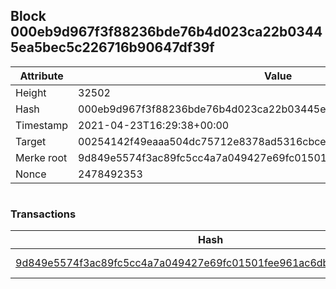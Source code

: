 ## Block 000eb9d967f3f88236bde76b4d023ca22b03445ea5bec5c226716b90647df39f

Attribute | Value
--- | ---
Height | 32502
Hash | 000eb9d967f3f88236bde76b4d023ca22b03445ea5bec5c226716b90647df39f
Timestamp | 2021-04-23T16:29:38+00:00
Target | 00254142f49eaaa504dc75712e8378ad5316cbcead634704b3734b6271167cc4
Merke root | 9d849e5574f3ac89fc5cc4a7a049427e69fc01501fee961ac6dbd102e7823587
Nonce | 2478492353

```

```

### Transactions

Hash | Amount
--- | ---
[9d849e5574f3ac89fc5cc4a7a049427e69fc01501fee961ac6dbd102e7823587](9d849e5574f3ac89fc5cc4a7a049427e69fc01501fee961ac6dbd102e7823587.md) | 10.00000000 SKEPTI 
